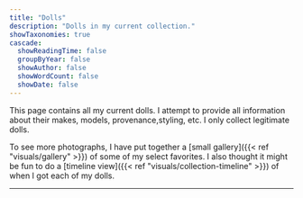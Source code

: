 ```yaml
---
title: "Dolls"
description: "Dolls in my current collection."
showTaxonomies: true
cascade:
  showReadingTime: false
  groupByYear: false
  showAuthor: false
  showWordCount: false
  showDate: false
---
```

This page contains all my current dolls. I attempt to provide all information about their makes, models, provenance,styling, etc. I only collect legitimate dolls.

To see more photographs, I have put together a [small gallery]({{< ref "visuals/gallery" >}}) of some of my select favorites. I also thought it might be fun to do a [timeline view]({{< ref "visuals/collection-timeline" >}}) of when I got each of my dolls.

---